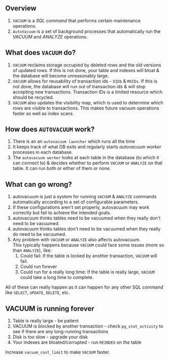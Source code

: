 ## Overview
1. `VACUUM` is a *SQL command* that performs certain maintenance operations.
2. `AutoVacuum` is a set of background processes that automatically run the *VACUUM* and *ANALYZE* operations.

## What does `VACUUM` do?
1. `VACUUM` reclaims storage occupied by deleted rows and the old versions of updated rows. If this is not done, your table and indexes will bloat & the database will become unreasonably large.
2. `VACUUM` allows for reusability of transaction ids - `XID`s & `MXIDs`. If this is not done, the database will run out of transaction ids & will stop accepting new transactions. Transaction IDs is a limited resource which should be recycled.
3. `VACUUM` also updates the visibility map, which is used to determine which rows are visible to transactions. This makes future vacuum operations faster as well as index scans.

## How does `AUTOVACUUM` work?
1. There is an an `autovacuum launcher` which runs all the time
2. It keeps track of what DB exits and regularly starts *autovacuum worker* processes in each database.
3. The `autovacuum worker` looks at each table in the database (to which it can connect to) & decides whether to perform `VACUUM` or `ANALYZE` on that table. It can run both or either of them or none.

## What can go wrong?
1. autovacuum is just a system for running `VACUUM` & `ANALYZE` commands automatically according to a set of configurable parameters.
2. If these configurations aren't set properly, autovacuum may work correctly but fail to achieve the intended goals.
3. autovacuum thinks tables need to be vacuumed when they really don't need to be vacuumed.
4. autovacuum thinks tables don't need to be vacuumed when they really do need to be vacuumed.
5. Any problem with `VACUUM` or `ANALYZE` also affects autovacuum.   
    This typically happens because `VACUUM` could face some issues (more so than `ANALYZE`), like:
    1. Could fail: If the table is locked by another transaction, `VACUUM` will fail.
    2. Could run forever
    3. Could run for a really long time: If the table is really large, `VACUUM` could take a long time to complete.

All of these can really happen as it can happen for any other SQL command like `SELECT`, `UPDATE`, `DELETE`, etc. 

## VACUUM is running forever
1. Table is really large - be patient
2. VACUUM is blocked by another transaction - check `pg_stat_activity` to see if there are any long-running transactions
3. Disk is too slow - upgrade your disk
4. Your indexes are bloated/corrupted - run `REINDEX` on the table

Increase `vacuum_cost_limit` to make `VACUUM` faster.